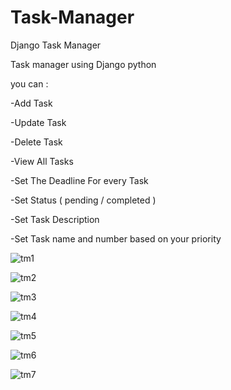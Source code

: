 # Task-Manager
Django Task Manager 

Task manager using Django python 

you can :

-Add Task

-Update Task

-Delete Task

-View All Tasks

-Set The Deadline For every Task

-Set Status ( pending / completed )

-Set Task Description 

-Set Task name and number based on your priority


![tm1](https://github.com/user-attachments/assets/d62d76a5-8318-4f2e-b3f5-65bf03246756)


![tm2](https://github.com/user-attachments/assets/a363c63f-9d22-402a-baa6-94f88cfe644e)

![tm3](https://github.com/user-attachments/assets/d3c6550c-9988-47ff-890b-25dd3672b3b5)

![tm4](https://github.com/user-attachments/assets/12d2b938-15e7-4179-9026-de9d923a1962)

![tm5](https://github.com/user-attachments/assets/52bd1e32-e93f-4d2c-b184-fa73de6a583d)

![tm6](https://github.com/user-attachments/assets/cc834130-f6c7-40bb-a23c-70d06b4fb992)

![tm7](https://github.com/user-attachments/assets/ffe7a9d8-034b-48b7-be3c-d09188b3450f)
